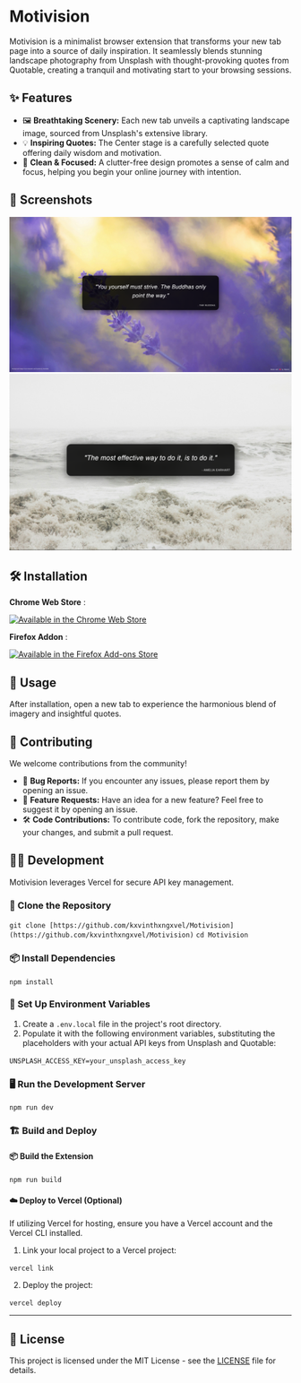 # Motivision

Motivision is a minimalist browser extension that transforms your new tab page into a source of daily inspiration. It seamlessly blends stunning landscape photography from Unsplash with thought-provoking quotes from Quotable, creating a tranquil and motivating start to your browsing sessions.

## ✨ Features

- 🖼️ **Breathtaking Scenery:** Each new tab unveils a captivating landscape image, sourced from Unsplash's extensive library.
- 💡 **Inspiring Quotes:** The Center stage is a carefully selected quote offering daily wisdom and motivation.
- 🧘 **Clean & Focused:** A clutter-free design promotes a sense of calm and focus, helping you begin your online journey with intention.

## 📸 Screenshots

![Screenshot 1](/screenshot1.png)  
![Screenshot 2](/screenshot2.png)  


## 🛠️ Installation

**Chrome Web Store** :

[![Available in the Chrome Web Store](https://developer.chrome.com/static/docs/webstore/branding/image/mPGKYBIR2uCP0ApchDXE.png)](https://chrome.google.com/webstore/detail/motivision/dkddhdionmphjmhmdoichopengpioaae)

**Firefox Addon** :

[![Available in the Firefox Add-ons Store](https://blog.mozilla.org/addons/files/2015/11/get-the-addon.png)](https://addons.mozilla.org/en-US/firefox/addon/motivision/)

## 🚀 Usage

After installation, open a new tab to experience the harmonious blend of imagery and insightful quotes.

## 🤝 Contributing

We welcome contributions from the community!  
- 🐛 **Bug Reports:** If you encounter any issues, please report them by opening an issue.  
- 🌟 **Feature Requests:** Have an idea for a new feature? Feel free to suggest it by opening an issue.  
- 🛠️ **Code Contributions:** To contribute code, fork the repository, make your changes, and submit a pull request.  

## 🧑‍💻 Development

Motivision leverages Vercel for secure API key management.

### 📂 Clone the Repository

`git clone [https://github.com/kxvinthxngxvel/Motivision](https://github.com/kxvinthxngxvel/Motivision)`
`cd Motivision`


### 📦 Install Dependencies

`npm install`


### 🔑 Set Up Environment Variables

1. Create a `.env.local` file in the project's root directory.  
2. Populate it with the following environment variables, substituting the placeholders with your actual API keys from Unsplash and Quotable:

`UNSPLASH_ACCESS_KEY=your_unsplash_access_key`

### 🖥️ Run the Development Server

`npm run dev`

### 🏗️ Build and Deploy

#### 📦 Build the Extension

`npm run build`

#### ☁️ Deploy to Vercel (Optional)

If utilizing Vercel for hosting, ensure you have a Vercel account and the Vercel CLI installed.

1. Link your local project to a Vercel project:

`vercel link`

2. Deploy the project:

`vercel deploy`

---

## 📜 License

This project is licensed under the MIT License - see the [LICENSE](LICENSE) file for details.
